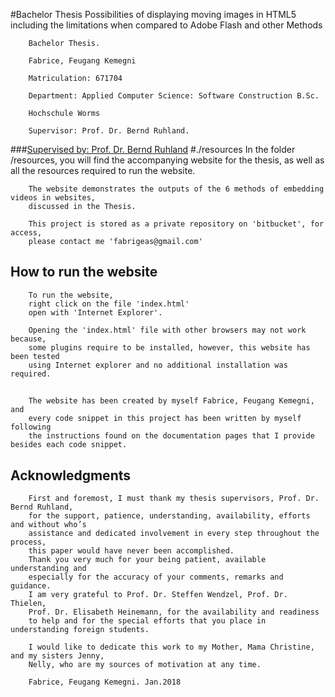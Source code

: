 #Bachelor Thesis 
        Possibilities of displaying moving images in HTML5 including the limitations when compared to Adobe Flash and other Methods
        
        Bachelor Thesis.
        
        Fabrice, Feugang Kemegni
        
        Matriculation: 671704
        
        Department: Applied Computer Science: Software Construction B.Sc.
        
        Hochschule Worms
        
        Supervisor: Prof. Dr. Bernd Ruhland.
###[Supervised by: Prof. Dr. Bernd Ruhland](ruhland@hs-worms.de)
#./resources
        In the folder /resources, you will find the accompanying website for the thesis,
        as well as all the resources required to run the website.
        
        The website demonstrates the outputs of the 6 methods of embedding videos in websites,
        discussed in the Thesis.
        
        This project is stored as a private repository on 'bitbucket', for access,
        please contact me 'fabrigeas@gmail.com'

## How to run the website
        To run the website, 
        right click on the file 'index.html'
        open with 'Internet Explorer'.
        
        Opening the 'index.html' file with other browsers may not work because,
        some plugins require to be installed, however, this website has been tested
        using Internet explorer and no additional installation was required.

##
        The website has been created by myself Fabrice, Feugang Kemegni, and 
        every code snippet in this project has been written by myself following 
        the instructions found on the documentation pages that I provide besides each code snippet.

## Acknowledgments
        First and foremost, I must thank my thesis supervisors, Prof. Dr. Bernd Ruhland, 
        for the support, patience, understanding, availability, efforts and without who’s 
        assistance and dedicated involvement in every step throughout the process, 
        this paper would have never been accomplished. 
        Thank you very much for your being patient, available understanding and 
        especially for the accuracy of your comments, remarks and guidance.
        I am very grateful to Prof. Dr. Steffen Wendzel, Prof. Dr. Thielen, 
        Prof. Dr. Elisabeth Heinemann, for the availability and readiness 
        to help and for the special efforts that you place in understanding foreign students.
        
        I would like to dedicate this work to my Mother, Mama Christine, and my sisters Jenny, 
        Nelly, who are my sources of motivation at any time.          
        
        Fabrice, Feugang Kemegni. Jan.2018